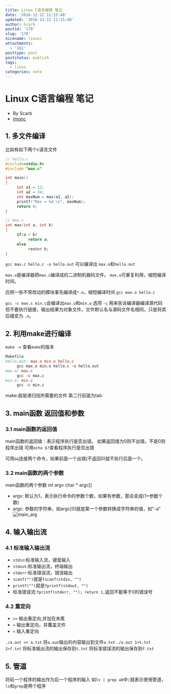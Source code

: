 ```yaml
---
title: Linux C语言编程 笔记
date: '2016-12-12 11:15:48'
updated: '2016-12-12 11:15:48'
author: Scarb
postid: '170'
slug: '170'
nicename: linuxc
attachments:
  - '161'
posttype: post
poststatus: publish
tags:
  - linux
categories: note
---
```


# Linux C语言编程 笔记

* By Scarb
* [imooc](http://www.imooc.com/learn/248)

## 1. 多文件编译

比如有如下两个c语言文件
```C
// hello.c
#include<stdio.h>
#include "max.c"

int main()
{
     int a1 = 12;
     int a2 = 34;
     int maxNum = max(a1, a2);
     printf("Max = %d.\n", maxNum);
     return 0;
}

```
```C
// max.c
int max(int a, int b)
{
     if(a > b)
          return a;
     else
          reutnr b;
}

```
`gcc max.c hello.c -o hello.out`
可以编译出 `max.o`和`hello.out`

`max.o`是编译器把`max.c`编译成的二进制机器码文件。
`max.o`可重复利用，缩短编译时间。

应把一些不常改动的模块事先编译成`*.o`，缩短编译时间
`gcc max.o hello.c`

`gcc -c max.c min.c`会编译出`max.o`和`min.o`
选项 `-c` 用来告诉编译器编译源代码但不要执行链接，输出结果为对象文件。文件默认名与源码文件名相同，只是将其后缀变为 `.o`。

## 2. 利用make进行编译

`make -v`
查看`make`的版本

```Makefile
Makefile
hello.out: max.o min.o hello.c
     gcc max.o min.o hello.c -o hello.out
max.o: max.c
     gcc -c max.c
min.o: min.c
     gcc -c min.c
```

make:层层递归找所需要的文件
第二行前面为tab

## 3. main函数 返回值和参数

### 3.1 main函数的返回值

main函数的返回值：表示程序执行是否出错。
如果返回值为0则不出错，不是0则程序出错
可用`echo $?`查看程序执行是否出错

可用`&&`连接两个命令，如果前面一个出错(不返回0)就不执行后面一个。

### 3.2 main函数的两个参数

main函数的两个参数
int argv char * argc[]
* argv: 默认为1，表示执行命令的参数个数，如果有参数，那会变成(1+参数个数)
* argc: 参数的字符串，如argc[0]就是第一个参数转换成字符串的值，如"-a"
![main_arg][img1]

## 4. 输入输出流

### 4.1 标准输入输出流

- `stdin`:标准输入流，键盘输入
- `stdout`:标准输出流，终端输出
- `stderr`:标准错误流，错误输出
- `scanf("")`就是`fscanf(stdin, "")`
- `printf("")`就是`fprintf(stdout, "")`
- 标准错误流:`fprintf(stderr, ""); return 1;`返回不能等于0的错误号

### 4.2 重定向

- `>>` 输出重定向,并加在末尾
- `>` 输出重定向，并覆盖文件
- `<` 输入重定向

`./a.out << a.txt` 将`a.out`输出的内容输出到文件`a.txt`
`./a.out 1>t.txt 2>f.txt`
将标准输出流的输出保存到`t.txt`
将标准错误流的输出保存到`f.txt`

## 5. 管道

将前一个程序的输出作为后一个程序的输入
如`ls | grep ab`中`|`就表示使用管道，`ls`和`grep`是两个程序


[img1]: http://47.106.131.90/blog/uploads/2016/12/main_arg.png